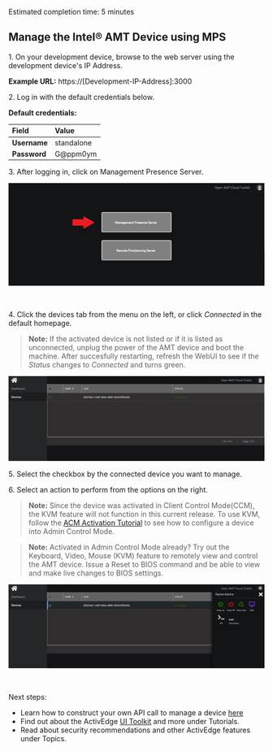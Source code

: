 Estimated completion time: 5 minutes

## Manage the Intel&reg; AMT Device using MPS

1\. On your development device, browse to the web server using the development device's IP Address.
	
**Example URL:** https://[Development-IP-Address]:3000

2\. Log in with the default credentials below.

**Default credentials:**

| Field       |  Value    |
| :----------- | :-------------- |
| **Username**| standalone |
| **Password**| G@ppm0ym |

3\. After logging in, click on Management Presence Server.

[![WebUI](../assets/images/WebUI_HomeMPS.png)](../assets/images/WebUI_HomeMPS.png)

<br>

4\. Click the devices tab from the menu on the left, or click *Connected* in the default homepage.

>**Note:** If the activated device is not listed or if it is listed as unconnected, unplug the power of the AMT device and boot the machine. After succesfully restarting, refresh the WebUI to see if the *Status* changes to *Connected* and turns green.

[![mps](../assets/images/MPS_ConnectedDevice.png)](../assets/images/MPS_ConnectedDevice.png)

5\. Select the checkbox by the connected device you want to manage.

6\. Select an action to perform from the options on the right.

>**Note:** Since the device was activated in Client Control Mode(CCM), the KVM feature will not function in this current release. To use KVM, follow the [ACM Activation Tutorial](../Tutorials/acmActivation.md) to see how to configure a device into Admin Control Mode.

>**Note:** Activated in Admin Control Mode already? Try out the Keyboard, Video, Mouse (KVM) feature to remotely view and control the AMT device.  Issue a Reset to BIOS command and be able to view and make live changes to BIOS settings.

[![mps](../assets/images/MPS_ManageDevice.png)](../assets/images/MPS_ManageDevice.png)

<br>

Next steps: 

- Learn how to construct your own API call to manage a device [here](../Tutorials/apiTutorial.md)
- Find out about the ActivEdge [UI Toolkit](../Tutorials/uitoolkit.md) and more under Tutorials.
- Read about security recommendations and other ActivEdge features under Topics.

<br>

